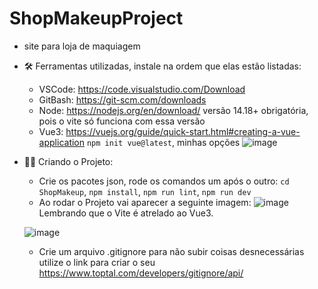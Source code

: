 # ShopMakeupProject
- site para loja de maquiagem

- :hammer_and_wrench: Ferramentas utilizadas, instale na ordem que elas estão listadas: 
  - VSCode: https://code.visualstudio.com/Download
  - GitBash: https://git-scm.com/downloads
  - Node: https://nodejs.org/en/download/ versão 14.18+ obrigatória, pois o vite só funciona com essa versão
  - Vue3:  https://vuejs.org/guide/quick-start.html#creating-a-vue-application ```npm init vue@latest```, minhas opções
  ![image](https://user-images.githubusercontent.com/47541659/215239237-2a0477b3-f0a9-431d-a89e-293dee34ea47.png)
 
- :construction_worker_woman:	 Criando o Projeto:
  - Crie os pacotes json, rode os comandos  um após o outro: ```cd ShopMakeup```, ```npm install```, ```npm run lint```, ```npm run dev```
  - Ao rodar o Projeto vai aparecer a seguinte imagem:
 ![image](https://user-images.githubusercontent.com/47541659/215240458-5849d6f1-a307-4269-bfc0-d2a848b8798b.png)
 Lembrando que o Vite é atrelado ao Vue3.

  
  ![image](https://user-images.githubusercontent.com/47541659/215236782-3d886255-055a-482e-b180-498389c97d18.png)
  - Crie um arquivo .gitignore para não subir coisas desnecessárias utilize o link para criar o seu https://www.toptal.com/developers/gitignore/api/
  
